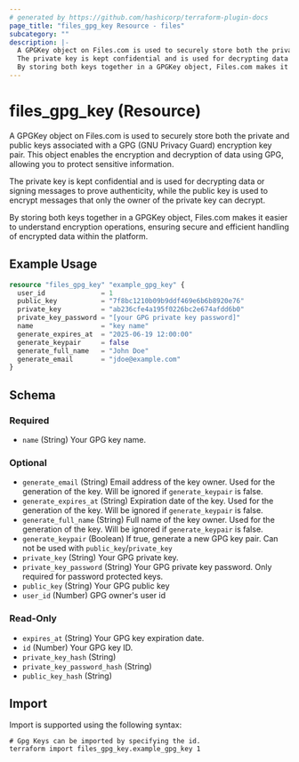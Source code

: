 ```yaml
---
# generated by https://github.com/hashicorp/terraform-plugin-docs
page_title: "files_gpg_key Resource - files"
subcategory: ""
description: |-
  A GPGKey object on Files.com is used to securely store both the private and public keys associated with a GPG (GNU Privacy Guard) encryption key pair. This object enables the encryption and decryption of data using GPG, allowing you to protect sensitive information.
  The private key is kept confidential and is used for decrypting data or signing messages to prove authenticity, while the public key is used to encrypt messages that only the owner of the private key can decrypt.
  By storing both keys together in a GPGKey object, Files.com makes it easier to understand encryption operations, ensuring secure and efficient handling of encrypted data within the platform.
---
```


# files_gpg_key (Resource)

A GPGKey object on Files.com is used to securely store both the private and public keys associated with a GPG (GNU Privacy Guard) encryption key pair. This object enables the encryption and decryption of data using GPG, allowing you to protect sensitive information.



The private key is kept confidential and is used for decrypting data or signing messages to prove authenticity, while the public key is used to encrypt messages that only the owner of the private key can decrypt.



By storing both keys together in a GPGKey object, Files.com makes it easier to understand encryption operations, ensuring secure and efficient handling of encrypted data within the platform.

## Example Usage

```terraform
resource "files_gpg_key" "example_gpg_key" {
  user_id              = 1
  public_key           = "7f8bc1210b09b9ddf469e6b6b8920e76"
  private_key          = "ab236cfe4a195f0226bc2e674afdd6b0"
  private_key_password = "[your GPG private key password]"
  name                 = "key name"
  generate_expires_at  = "2025-06-19 12:00:00"
  generate_keypair     = false
  generate_full_name   = "John Doe"
  generate_email       = "jdoe@example.com"
}
```

<!-- schema generated by tfplugindocs -->
## Schema

### Required

- `name` (String) Your GPG key name.

### Optional

- `generate_email` (String) Email address of the key owner. Used for the generation of the key. Will be ignored if `generate_keypair` is false.
- `generate_expires_at` (String) Expiration date of the key. Used for the generation of the key. Will be ignored if `generate_keypair` is false.
- `generate_full_name` (String) Full name of the key owner. Used for the generation of the key. Will be ignored if `generate_keypair` is false.
- `generate_keypair` (Boolean) If true, generate a new GPG key pair. Can not be used with `public_key`/`private_key`
- `private_key` (String) Your GPG private key.
- `private_key_password` (String) Your GPG private key password. Only required for password protected keys.
- `public_key` (String) Your GPG public key
- `user_id` (Number) GPG owner's user id

### Read-Only

- `expires_at` (String) Your GPG key expiration date.
- `id` (Number) Your GPG key ID.
- `private_key_hash` (String)
- `private_key_password_hash` (String)
- `public_key_hash` (String)

## Import

Import is supported using the following syntax:

```shell
# Gpg Keys can be imported by specifying the id.
terraform import files_gpg_key.example_gpg_key 1
```
